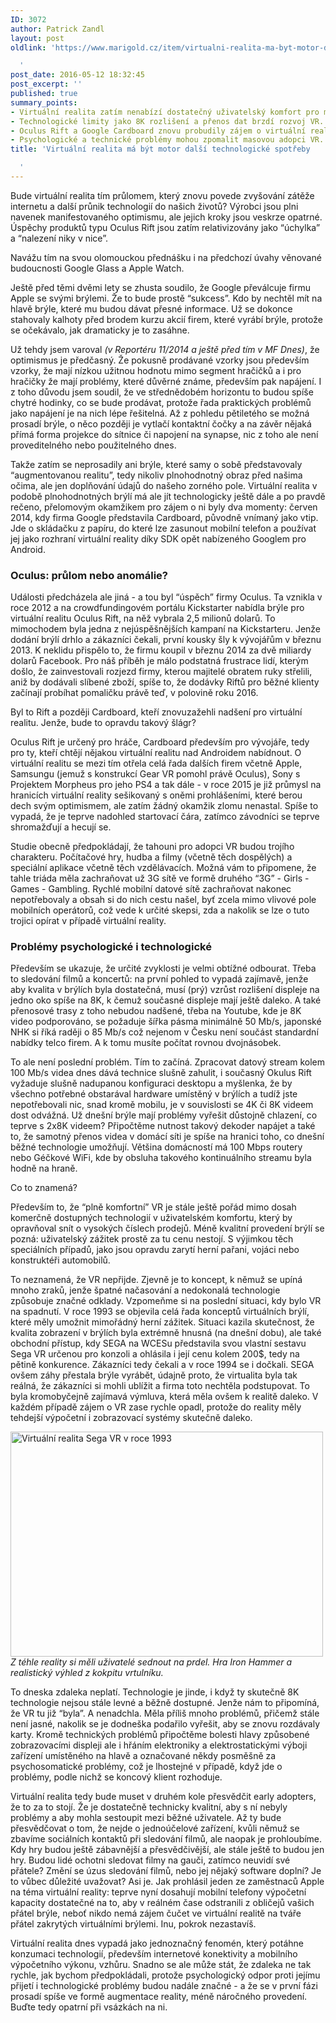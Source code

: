 ```yaml
---
ID: 3072
author: Patrick Zandl
layout: post
oldlink: 'https://www.marigold.cz/item/virtualni-realita-ma-byt-motor-dalsi-technologicke-spotreby

  '
post_date: 2016-05-12 18:32:45
post_excerpt: ''
published: true
summary_points:
- Virtuální realita zatím nenabízí dostatečný uživatelský komfort pro masové přijetí.
- Technologické limity jako 8K rozlišení a přenos dat brzdí rozvoj VR.
- Oculus Rift a Google Cardboard znovu probudily zájem o virtuální realitu.
- Psychologické a technické problémy mohou zpomalit masovou adopci VR.
title: 'Virtuální realita má být motor další technologické spotřeby

  '
---
```


<p>Bude virtuální realita tím průlomem, který znovu povede zvyšování zátěže internetu a další průnik technologií do našich životů? Výrobci jsou plni navenek manifestovaného optimismu, ale jejich kroky jsou veskrze opatrné. Úspěchy produktů typu Oculus Rift jsou zatím relativizovány jako “úchylka” a “nalezení niky v nice”.</p>


<!--more-->

<p>Navážu tím na svou olomouckou přednášku i na předchozí úvahy věnované budoucnosti Google Glass a Apple Watch.</p>

<p>Ještě před těmi dvěmi lety se zhusta soudilo, že Google převálcuje firmu Apple se svými brýlemi. Že to bude prostě “sukcess”. Kdo by nechtěl mít na hlavě brýle, které mu budou dávat přesné informace. Už se dokonce stahovaly kalhoty před brodem kurzu akcií firem, které vyrábí brýle, protože se očekávalo, jak dramaticky je to zasáhne.</p>

<p>Už tehdy jsem varoval <em>(v Reportéru 11/2014 a ještě před tím v MF Dnes)</em>, že optimismus je předčasný. Že pokusně prodávané vzorky jsou především vzorky, že mají nízkou užitnou hodnotu mimo segment hračičků a i pro hračičky že mají problémy, které důvěrné známe, především pak napájení. I z toho důvodu jsem soudil, že ve střednědobém horizontu to budou spíše chytré hodinky, co se bude prodávat, protože řada praktických problémů jako napájení je na nich lépe řešitelná. Až z pohledu pětiletého se možná prosadí brýle, o něco později je vytlačí kontaktní čočky a na závěr nějaká přímá forma projekce do sítnice či napojení na synapse, nic z toho ale není proveditelného nebo použitelného dnes.</p>

<p>Takže zatím se neprosadily ani brýle, které samy o sobě představovaly “augmentovanou realitu”, tedy nikoliv plnohodnotný obraz před našima očima, ale jen doplňování údajů do našeho zorného pole. Virtuální realita v podobě plnohodnotných brýlí má ale jít technologicky ještě dále a po pravdě rečeno, přelomovým okamžikem pro zájem o ni byly dva momenty: červen 2014, kdy firma Google představila Cardboard, původně vnímaný jako vtip. Jde o skládačku z papíru, do které lze zasunout mobilní telefon a používat jej jako rozhraní virtuální reality díky SDK opět nabízeného Googlem pro Android.</p>

<h3>Oculus: průlom nebo anomálie?</h3>
<p>Události předcházela ale jiná - a tou byl “úspěch” firmy Oculus. Ta vznikla v roce 2012 a na crowdfundingovém portálu Kickstarter nabídla brýle pro virtuální realitu Oculus Rift, na něž vybrala 2,5 milionů dolarů. To mimochodem byla jedna z nejúspěšnějších kampaní na Kickstarteru. Jenže dodání brýlí drhlo a zákazníci čekali, první kousky šly k vývojářům v březnu 2013. K neklidu přispělo to, že firmu koupil v březnu 2014 za dvě miliardy dolarů Facebook. Pro náš příběh je málo podstatná frustrace lidí, kterým došlo, že zainvestovali rozjezd firmy, kterou majitelé obratem ruky střelili, aniž by dodávali slíbené zboží, spíše to, že dodávky Riftů pro běžné klienty začínají probíhat pomaličku právě teď, v polovině roku 2016.</p>

<p>Byl to Rift a později Cardboard, kteří znovuzažehli nadšení pro virtuální realitu. Jenže, bude to opravdu takový šlágr?</p>

<p>Oculus Rift je určený pro hráče, Cardboard především pro vývojáře, tedy pro ty, kteří chtějí nějakou virtuální realitu nad Androidem nabídnout. O virtuální realitu se mezi tím otřela celá řada dalších firem včetně Apple, Samsungu (jemuž s konstrukcí Gear VR pomohl právě Oculus), Sony s Projektem Morpheus pro jeho PS4 a tak dále - v roce 2015 je již průmysl na hranicích virtuální reality sešikovaný s oněmi prohlášeními, které berou dech svým optimismem, ale zatím žádný okamžik zlomu nenastal. Spíše to vypadá, že je teprve nadohled startovací čára, zatímco závodníci se teprve shromažďují a hecují se.</p>

<p>Studie obecně předpokládají, že tahouni pro adopci VR budou trojího charakteru. Počítačové hry, hudba a filmy (včetně těch dospělých) a speciální aplikace včetně těch vzdělávacích. Možná vám to připomene, že tahle triáda měla zachraňovat už 3G sítě ve formě druhého “3G” - Girls - Games - Gambling. Rychlé mobilní datové sítě zachraňovat nakonec nepotřebovaly a obsah si do nich cestu našel, byť zcela mimo vlivové pole mobilních operátorů, což vede k určité skepsi, zda a nakolik se lze o tuto trojici opírat v případě virtuální reality.</p>

<h3>Problémy psychologické i technologické</h3>
<p>Především se ukazuje, že určité zvyklosti je velmi obtížné odbourat. Třeba to sledování filmů a koncertů: na první pohled to vypadá zajímavě, jenže aby kvalita v brýlích byla dostatečná, musí (prý) vzrůst rozlišení displeje na jedno oko spíše na 8K, k čemuž současné displeje mají ještě daleko. A také přenosové trasy z toho nebudou nadšené, třeba na Youtube, kde je 8K video podporováno, se požaduje šířka pásma minimálně 50 Mb/s, japonské NHK si říká raději o 85 Mb/s což nejenom v Česku není součást standardní nabídky telco firem. A k tomu musíte počítat rovnou dvojnásobek.</p>

<p>To ale není poslední problém. Tím to začíná. Zpracovat datový stream kolem 100 Mb/s videa dnes dává technice slušně zahulit, i současný Okulus Rift vyžaduje slušně nadupanou konfiguraci desktopu a myšlenka, že by všechno potřebné obstarával hardware umístěný v brýlích a tudíž jste nepotřebovali nic, snad kromě mobilu, je v souvislosti se 4K či 8K videem dost odvážná. Už dnešní brýle mají problémy vyřešit důstojně chlazení, co teprve s 2x8K videem? Připočtěme nutnost takový dekoder napájet a také to, že samotný přenos videa v domácí síti je spíše na hranici toho, co dnešní běžné technologie umožňují. Většina domácností má 100 Mbps routery nebo Géčkové WiFi, kde by obsluha takového kontinuálního streamu byla hodně na hraně.</p>

<p>Co to znamená?</p>

<p>Především to, že “plně komfortní” VR je stále ještě pořád mimo dosah komerčně dostupných technologií v uživatelském komfortu, který by opravňoval snít o vysokých číslech prodejů. Méně kvalitní provedení brýlí se pozná: uživatelský zážitek prostě za tu cenu nestojí. S výjimkou těch speciálních případů, jako jsou opravdu zarytí herní pařani, vojáci nebo konstruktéři automobilů.</p>

<p>To neznamená, že VR nepřijde. Zjevně je to koncept, k němuž se upíná mnoho zraků, jenže špatné načasování a nedokonalá technologie způsobuje značné odklady. Vzpomeňme si na poslední situaci, kdy bylo VR na spadnutí. V roce 1993 se objevila celá řada konceptů virtuálních brýlí, které měly umožnit mimořádný herní zážitek. Situaci kazila skutečnost, že kvalita zobrazení v brýlích byla extrémně hnusná (na dnešní dobu), ale také obchodní přístup, kdy SEGA na WCESu představila svou vlastní sestavu Sega VR určenou pro konzoli a ohlásila i její cenu kolem 200$, tedy na pětině konkurence. Zákazníci tedy čekali a v roce 1994 se i dočkali. SEGA ovšem záhy přestala brýle vyrábět, údajně proto, že virtualita byla tak reálná, že zákazníci si mohli ublížit a firma toto nechtěla podstupovat. To byla kromobyčejně zajímavá výmluva, která měla ovšem k realitě daleko. V každém případě zájem o VR zase rychle opadl, protože do reality měly tehdejší výpočetní i zobrazovací systémy skutečně daleko.</p>

<p><img title="segavr.jpg" src="http://www.marigold.cz/wp-content/uploads/segavr.jpg" alt="Virtuální realita Sega VR v roce 1993" width="500" height="360" border="0" /><br /><em>Z téhle reality si měli uživatelé sednout na prdel. Hra Iron Hammer a realistický výhled z kokpitu vrtulníku.  </em></p>

<p>To dneska zdaleka neplatí. Technologie je jinde, i když ty skutečně 8K technologie nejsou stále levné a běžně dostupné. Jenže nám to připomíná, že VR tu již “byla”. A nenadchla. Měla příliš mnoho problémů, přičemž stále není jasné, nakolik se je dodneška podařilo vyřešit, aby se znovu rozdávaly karty. Kromě technických problémů připočtěme bolesti hlavy způsobené zobrazovacími displeji ale i hřáním elektroniky a elektrostatickými výboji zařízení umístěného na hlavě a označované někdy posměšně za psychosomatické problémy, což je lhostejné v případě, když jde o problémy, podle nichž se koncový klient rozhoduje.</p>

<p>Virtuální realita tedy bude muset v druhém kole přesvědčit early adopters, že to za to stojí. Že je dostatečně technicky kvalitní, aby s ní nebyly problémy a aby mohla sestoupit mezi běžné uživatele. Až ty bude přesvědčovat o tom, že nejde o jednoúčelové zařízení, kvůli němuž se zbavíme sociálních kontaktů při sledování filmů, ale naopak je prohloubíme. Kdy hry budou ještě zábavnější a přesvědčivější, ale stále ještě to budou jen hry. Budou lidé ochotni sledovat filmy na gauči, zatímco neuvidí své přátele? Změní se úzus sledování filmů, nebo jej nějaký software doplní? Je to vůbec důležité uvažovat? Asi je. Jak prohlásil jeden ze zaměstnaců Apple na téma virtuální reality: teprve nyní dosahují mobilní telefony výpočetní kapacity dostatečné na to, aby v reálném čase odstranili z obličejů vašich přátel brýle, neboť nikdo nemá zájem čučet ve virtuální realitě na tváře přátel zakrytých virtuálními brýlemi. Inu, pokrok nezastavíš.</p>

<p>Virtuální realita dnes vypadá jako jednoznačný fenomén, který potáhne konzumaci technologií, především internetové konektivity a mobilního výpočetního výkonu, vzhůru. Snadno se ale může stát, že zdaleka ne tak rychle, jak bychom předpokládali, protože psychologický odpor proti jejímu přijetí i technologické problémy budou nadále značné - a že se v první fázi prosadí spíše ve formě augmentace reality, méně náročného provedení. Buďte tedy opatrní při vsázkách na ni.</p>